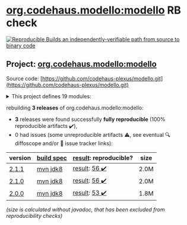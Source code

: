 [org.codehaus.modello:modello](https://central.sonatype.com/artifact/org.codehaus.modello/modello/versions) RB check
=======

[![Reproducible Builds](https://reproducible-builds.org/images/logos/rb.svg) an independently-verifiable path from source to binary code](https://reproducible-builds.org/)

## Project: [org.codehaus.modello:modello](https://central.sonatype.com/artifact/org.codehaus.modello/modello/versions)

Source code: [https://github.com/codehaus-plexus/modello.git](https://github.com/codehaus-plexus/modello.git)

<details><summary>This project defines 19 modules:</summary>

* [org.codehaus.modello:modello](https://search.maven.org/artifact/org.codehaus.modello/modello/)
* [org.codehaus.modello:modello-core](https://search.maven.org/artifact/org.codehaus.modello/modello-core/)
* [org.codehaus.modello:modello-maven-plugin](https://search.maven.org/artifact/org.codehaus.modello/modello-maven-plugin/)
* [org.codehaus.modello:modello-plugin-converters](https://search.maven.org/artifact/org.codehaus.modello/modello-plugin-converters/)
* [org.codehaus.modello:modello-plugin-dom4j](https://search.maven.org/artifact/org.codehaus.modello/modello-plugin-dom4j/)
* [org.codehaus.modello:modello-plugin-jackson](https://search.maven.org/artifact/org.codehaus.modello/modello-plugin-jackson/)
* [org.codehaus.modello:modello-plugin-java](https://search.maven.org/artifact/org.codehaus.modello/modello-plugin-java/)
* [org.codehaus.modello:modello-plugin-jdom](https://search.maven.org/artifact/org.codehaus.modello/modello-plugin-jdom/)
* [org.codehaus.modello:modello-plugin-jsonschema](https://search.maven.org/artifact/org.codehaus.modello/modello-plugin-jsonschema/)
* [org.codehaus.modello:modello-plugin-sax](https://search.maven.org/artifact/org.codehaus.modello/modello-plugin-sax/)
* [org.codehaus.modello:modello-plugin-snakeyaml](https://search.maven.org/artifact/org.codehaus.modello/modello-plugin-snakeyaml/)
* [org.codehaus.modello:modello-plugin-stax](https://search.maven.org/artifact/org.codehaus.modello/modello-plugin-stax/)
* [org.codehaus.modello:modello-plugin-velocity](https://search.maven.org/artifact/org.codehaus.modello/modello-plugin-velocity/)
* [org.codehaus.modello:modello-plugin-xdoc](https://search.maven.org/artifact/org.codehaus.modello/modello-plugin-xdoc/)
* [org.codehaus.modello:modello-plugin-xml](https://search.maven.org/artifact/org.codehaus.modello/modello-plugin-xml/)
* [org.codehaus.modello:modello-plugin-xpp3](https://search.maven.org/artifact/org.codehaus.modello/modello-plugin-xpp3/)
* [org.codehaus.modello:modello-plugin-xsd](https://search.maven.org/artifact/org.codehaus.modello/modello-plugin-xsd/)
* [org.codehaus.modello:modello-plugins](https://search.maven.org/artifact/org.codehaus.modello/modello-plugins/)
* [org.codehaus.modello:modello-test](https://search.maven.org/artifact/org.codehaus.modello/modello-test/)
</details>

rebuilding **3 releases** of org.codehaus.modello:modello:
- **3** releases were found successfully **fully reproducible** (100% reproducible artifacts :heavy_check_mark:),
- 0 had issues (some unreproducible artifacts :warning:, see eventual :mag: diffoscope and/or :memo: issue tracker links):

| version | [build spec](/BUILDSPEC.md) | [result](https://reproducible-builds.org/docs/jvm/): reproducible? | size |
| -- | --------- | ------ | -- |
| [2.1.1](https://search.maven.org/artifact/org.codehaus.modello/modello/2.1.1/pom) | [mvn jdk8](modello-2.1.1.buildspec) | [result](modello-2.1.1.buildinfo): [56 :heavy_check_mark: ](modello-2.1.1.buildcompare) | 2.0M |
| [2.1.0](https://search.maven.org/artifact/org.codehaus.modello/modello/2.1.0/pom) | [mvn jdk8](modello-2.1.0.buildspec) | [result](modello-2.1.0.buildinfo): [56 :heavy_check_mark: ](modello-2.1.0.buildcompare) | 2.0M |
| [2.0.0](https://search.maven.org/artifact/org.codehaus.modello/modello/2.0.0/pom) | [mvn jdk8](modello-2.0.0.buildspec) | [result](modello-2.0.0.buildinfo): [53 :heavy_check_mark: ](modello-2.0.0.buildcompare) | 1.8M |

<i>(size is calculated without javadoc, that has been excluded from reproducibility checks)</i>
